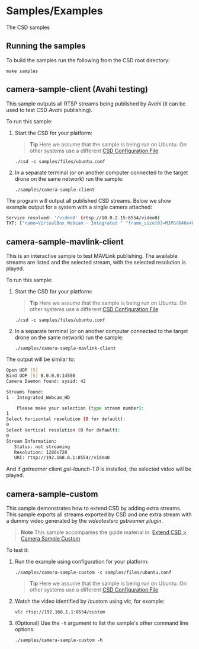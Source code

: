 # Samples/Examples

The CSD samples 

## Running the samples

To build the samples run the following from the CSD root directory:

```
make samples
```

<!-- 
In a computer connected to the target drone using WiFi or any other Ethernet connection:
```
./samples/camera-sample-mavlink-client
```
-->

## camera-sample-client (Avahi testing)

This sample outputs all RTSP streams being published by *Avahi* (it can be used to test CSD *Avahi* publishing).

To run this sample:
1. Start the CSD for your platform:
   > **Tip** Here we assume that the sample is being run on Ubuntu. On other systems use a different [CSD Configuration File](../guide/configuration_file.md)
   ```
   ./csd -c samples/files/ubuntu.conf
   ```
1. In a separate terminal (or on another computer connected to the target drone on the same network) run the sample:
   ```
   ./samples/camera-sample-client
   ```

The program will output all published CSD streams. Below we show example output for a system with a single camera attached:
```bash
Service resolved: '/video0' (rtsp://10.0.2.15:8554/video0)
TXT: ["name=VirtualBox Webcam - Integrated " "frame_size[0]=MJPG(640x480,160x120,320x180,320x240,424x240,640x360,848x480,960x540,1280x720,1920x1080)"]
```
<!-- How do I enable log debug? -->


## camera-sample-mavlink-client

This is an interactive sample to test MAVLink publishing. The available streams are listed and the selected stream, with the selected resolution is played.

To run this sample:
1. Start the CSD for your platform:
   > **Tip** Here we assume that the sample is being run on Ubuntu. On other systems use a different [CSD Configuration File](../guide/configuration_file.md)
   ```
   ./csd -c samples/files/ubuntu.conf
   ```
1. In a separate terminal (or on another computer connected to the target drone on the same network) run the sample:
   ```
   ./samples/camera-sample-mavlink-client
   ```

The output will be similar to:
```bash
Open UDP [5]
Bind UDP [5] 0.0.0.0:14550
Camera Daemon found: sysid: 42

Streams found:
1 - Integrated_Webcam_HD

    Please make your selection (type stream number):
1
Select Horizontal resolution (0 for default): 
0
Select Vertical resolution (0 for default): 
0
Stream Information:
   Status: not streaming
   Resolution: 1280x720
   URI: rtsp://192.168.8.1:8554//video0
```

And if *gstreamer* client *gst-launch-1.0* is installed, the selected video will be played.


<!-- Open issue: XXXX -->

## camera-sample-custom

This sample demonstrates how to extend CSD by adding extra streams. This sample exports all streams exported by CSD and one extra stream with a dummy video generated by the *videotestsrc gstreamer plugin*.

> **Note** This sample accompanies the guide material in: [Extend CSD > Camera Sample Custom](../guide/extending_csd.md#camera-sample-custom)

To test it:

1. Run the example using configuration for your platform:
   ```
   ./samples/camera-sample-custom -c samples/files/ubuntu.conf
   ```
   > **Tip** Here we assume that the sample is being run on Ubuntu. On other systems use a different [CSD Configuration File](../guide/configuration_file.md)
   <span></span>
1. Watch the video identified by /custom using *vlc*, for example:
   ```
   vlc rtsp://192.168.1.1:8554/custom
   ```
1. (Optional) Use the `-h` argument to list the sample's other command line options:
   ```
   ./samples/camera-sample-custom -h
   ```
   
<!-- Open issue: https://github.com/intel/camera-streaming-daemon/issues/131  -->